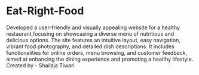 # Eat-Right-Food
Developed a user-friendly and visually appealing website for a healthy restaurant,focusing on showcasing a diverse
menu of nutritious and delicious options. The site features an intuitive layout, easy navigation, vibrant food
photography, and detailed dish descriptions. It includes functionalities for online orders, menu browsing, and
customer feedback, aimed at enhancing the dining experience and promoting a healthy lifestyle.
Created by - Shailaja Tiwari
